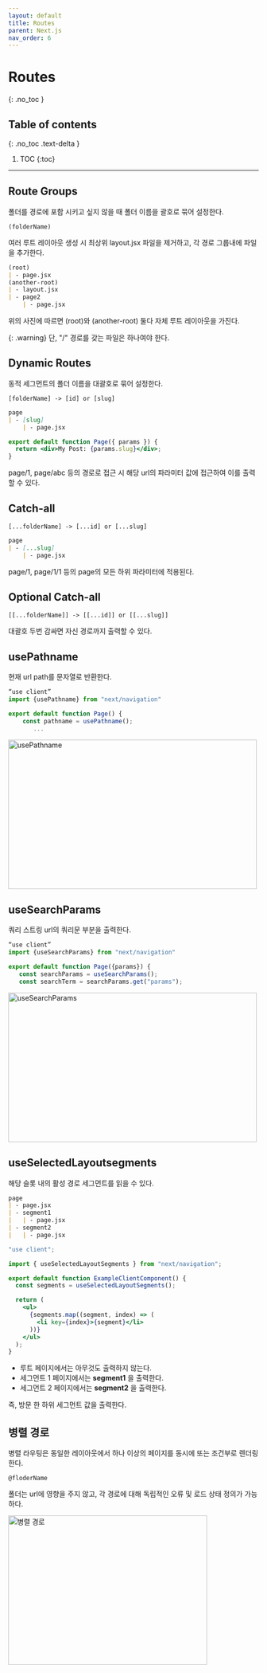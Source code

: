```yaml
---
layout: default
title: Routes 
parent: Next.js
nav_order: 6
---
```



# Routes
{: .no_toc }


## Table of contents
{: .no_toc .text-delta }

1. TOC
{:toc}

---


## Route Groups

폴더를 경로에 포함 시키고 싶지 않을 때 폴더 이름을 괄호로 묶어 설정한다. 

 `(folderName)`

여러 루트 레이아웃 생성 시 최상위 layout.jsx 파일을 제거하고, 각 경로 그룹내에 파일을 추가한다. 

```markdown 
(root)
| - page.jsx
(another-root)
| - layout.jsx
| - page2
    | - page.jsx
```

위의 사진에 따르면 (root)와 (another-root) 둘다 자체 루트 레이아웃을 가진다. 

{: .warning}
단, "/" 경로를 갖는 파일은 하나여야 한다. 


## Dynamic Routes 

동적 세그먼트의 폴더 이름을 대괄호로 묶어 설정한다. 

 `[folderName] -> [id] or [slug]`

```markdown
page
| - [slug]
    | - page.jsx
```


```jsx
export default function Page({ params }) {
  return <div>My Post: {params.slug}</div>;
}
```

page/1, page/abc 등의 경로로 접근 시 해당 url의 파라미터 값에 접근하여 이를 출력 할 수 있다. 


## Catch-all 

 `[...folderName] -> [...id] or [...slug]`

```markdown
page
| - [...slug]
    | - page.jsx
```


page/1, page/1/1 등의 page의 모든 하위 파라미터에 적용된다. 

## Optional Catch-all 

 `[[...folderName]] -> [[...id]] or [[...slug]]`

 대괄호 두번 감싸면 자신 경로까지 출력할 수 있다. 



## usePathname

현재 url path를 문자열로 반환한다. 


```jsx
“use client”
import {usePathname} from "next/navigation"

export default function Page() {
    const pathname = usePathname();
       ... 
```

<img src="../../../assets/images/usePathname.png" alt="usePathname" aria-label="usePathname Image" width="500" height="300">


## useSearchParams

쿼리 스트링 url의 쿼리문 부분을 출력한다. 

```jsx
“use client”
import {useSearchParams} from "next/navigation"

export default function Page({params}) {
   const searchParams = useSearchParams();
   const searchTerm = searchParams.get("params");
```

<img src="../../../assets/images/useSearchParams.png" alt="useSearchParams" aria-label="useSearchParams Image" width="500" height="300">


## useSelectedLayoutsegments

해당 슬롯 내의 활성 경로 세그먼트를 읽을 수 있다. 

```markdown
page
| - page.jsx
| - segment1
|   | - page.jsx
| - segment2
|   | - page.jsx
```


```jsx
"use client";

import { useSelectedLayoutSegments } from "next/navigation";

export default function ExampleClientComponent() {
  const segments = useSelectedLayoutSegments();

  return (
    <ul>
      {segments.map((segment, index) => (
        <li key={index}>{segment}</li>
      ))}
    </ul>
  );
}
```

- 루트 페이지에서는 아무것도 출력하지 않는다. 
- 세그먼트 1 페이지에서는 **segment1** 을 출력한다. 
- 세그먼트 2 페이지에서는 **segment2** 을 출력한다. 

즉, 방문 한 하위 세그먼트 값을 출력한다. 


## 병렬 경로 

병렬 라우팅은 동일한 레이아웃에서 하나 이상의 페이지를 동시에 또는 조건부로 렌더링한다. 

 `@floderName` 

폴더는 url에 영향을 주지 않고, 각 경로에 대해 독립적인 오류 및 로드 상태 정의가 가능하다. 


<img src="../../../assets/images/병렬.png" alt="병렬 경로" aria-label="병렬 경로 Image" width="400" height="300">